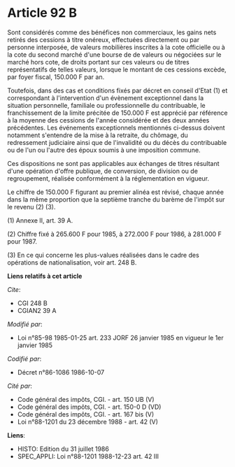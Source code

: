 # Article 92 B

Sont considérés comme des bénéfices non commerciaux, les gains nets retirés des cessions à titre onéreux, effectuées
directement ou par personne interposée, de valeurs mobilières inscrites à la cote officielle ou à la cote du second marché
d'une bourse de de valeurs ou négociées sur le marché hors cote, de droits portant sur ces valeurs ou de titres
représentatifs de telles valeurs, lorsque le montant de ces cessions excède, par foyer fiscal, 150.000 F par an.

Toutefois, dans des cas et conditions fixés par décret en conseil d'Etat (1) et correspondant à l'intervention d'un évènement
exceptionnel dans la situation personnelle, familiale ou professionnelle du contribuable, le franchissement de la limite
précitée de 150.000 F est apprécié par référence à la moyenne des cessions de l'année considérée et des deux années
précédentes. Les événements exceptionnels mentionnés ci-dessus doivent notamment s'entendre de la mise à la retraite, du
chômage, du redressement judiciaire ainsi que de l'invalidité ou du décès du contribuable ou de l'un ou l'autre des époux
soumis à une imposition commune.

Ces dispositions ne sont pas applicables aux échanges de titres résultant d'une opération d'offre publique, de conversion, de
division ou de regroupement, réalisée conformément à la réglementation en vigueur.

Le chiffre de 150.000 F figurant au premier alinéa est révisé, chaque année dans la même proportion que la septième tranche
du barème de l'impôt sur le revenu (2) (3).

(1) Annexe II, art. 39 A.

(2) Chiffre fixé à 265.600 F pour 1985, à 272.000 F pour 1986, à 281.000 F pour 1987.

(3) En ce qui concerne les plus-values réalisées dans le cadre des opérations de nationalisation, voir art. 248 B.

**Liens relatifs à cet article**

_Cite_:

  - CGI 248 B
  - CGIAN2 39 A

_Modifié par_:

  - Loi n°85-98 1985-01-25 art. 233 JORF 26 janvier 1985 en vigueur le 1er janvier 1985

_Codifié par_:

  - Décret n°86-1086 1986-10-07

_Cité par_:

  - Code général des impôts, CGI. - art. 150 UB (V)
  - Code général des impôts, CGI. - art. 150-0 D (VD)
  - Code général des impôts, CGI. - art. 167 bis (V)
  - Loi n°88-1201 du 23 décembre 1988 - art. 42 (V)

**Liens**:

  - HISTO: Edition du 31 juillet 1986
  - SPEC_APPLI: Loi n°88-1201 1988-12-23 art. 42 III
